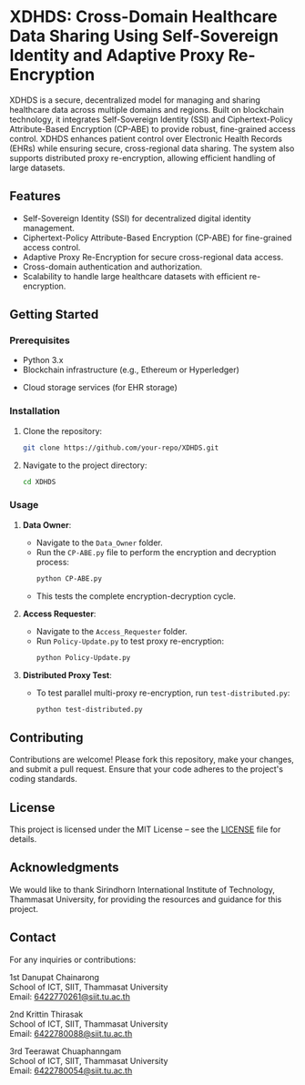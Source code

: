 # XDHDS: Cross-Domain Healthcare Data Sharing Using Self-Sovereign Identity and Adaptive Proxy Re-Encryption

XDHDS is a secure, decentralized model for managing and sharing healthcare data across multiple domains and regions. Built on blockchain technology, it integrates Self-Sovereign Identity (SSI) and Ciphertext-Policy Attribute-Based Encryption (CP-ABE) to provide robust, fine-grained access control. XDHDS enhances patient control over Electronic Health Records (EHRs) while ensuring secure, cross-regional data sharing. The system also supports distributed proxy re-encryption, allowing efficient handling of large datasets.

## Features

- Self-Sovereign Identity (SSI) for decentralized digital identity management.
- Ciphertext-Policy Attribute-Based Encryption (CP-ABE) for fine-grained access control.
- Adaptive Proxy Re-Encryption for secure cross-regional data access.
- Cross-domain authentication and authorization.
- Scalability to handle large healthcare datasets with efficient re-encryption.

## Getting Started

### Prerequisites

- Python 3.x
- Blockchain infrastructure (e.g., Ethereum or Hyperledger)
<!--- - Required Python libraries (install via `requirements.txt`) --->
- Cloud storage services (for EHR storage)

### Installation

1. Clone the repository:
   ```bash
   git clone https://github.com/your-repo/XDHDS.git
   ```
2. Navigate to the project directory:
   ```bash
   cd XDHDS
   ```
<!---3. Install dependencies:
   ```bash
   pip install -r requirements.txt
   ```--->

### Usage

1. **Data Owner**:
   - Navigate to the `Data_Owner` folder.
   - Run the `CP-ABE.py` file to perform the encryption and decryption process:
     ```bash
     python CP-ABE.py
     ```
   - This tests the complete encryption-decryption cycle.

2. **Access Requester**:
   - Navigate to the `Access_Requester` folder.
   - Run `Policy-Update.py` to test proxy re-encryption:
     ```bash
     python Policy-Update.py
     ```

3. **Distributed Proxy Test**:
   - To test parallel multi-proxy re-encryption, run `test-distributed.py`:
     ```bash
     python test-distributed.py
     ```

## Contributing

Contributions are welcome! Please fork this repository, make your changes, and submit a pull request. Ensure that your code adheres to the project's coding standards.

## License

This project is licensed under the MIT License – see the [LICENSE](LICENSE) file for details.

## Acknowledgments

We would like to thank Sirindhorn International Institute of Technology, Thammasat University, for providing the resources and guidance for this project.

## Contact

For any inquiries or contributions:

1st Danupat Chainarong  
School of ICT, SIIT, Thammasat University  
Email: 6422770261@siit.tu.ac.th  

2nd Krittin Thirasak  
School of ICT, SIIT, Thammasat University  
Email: 6422780088@siit.tu.ac.th  

3rd Teerawat Chuaphanngam  
School of ICT, SIIT, Thammasat University  
Email: 6422780054@siit.tu.ac.th
